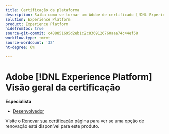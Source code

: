 ```yaml
---
title: Certificação da plataforma
description: Saiba como se tornar um Adobe de certificado [!DNL Experience Platform] Especialista.
solution: Experience Platform
product: Experience Platform
hidefromtoc: true
source-git-commit: c488851695d2eb1c2c8369126760aaa74c44ef58
workflow-type: tm+mt
source-wordcount: '32'
ht-degree: 6%

---
```


# Adobe [!DNL Experience Platform] Visão geral da certificação

**Especialista**

* [Desenvolvedor](/help/certifications/aep/aep-e-foundations.md) <!--AD0-E601-->

Visite o [Renovar sua certificação](/help/certifications/renew.md) página para ver se uma opção de renovação está disponível para este produto.
